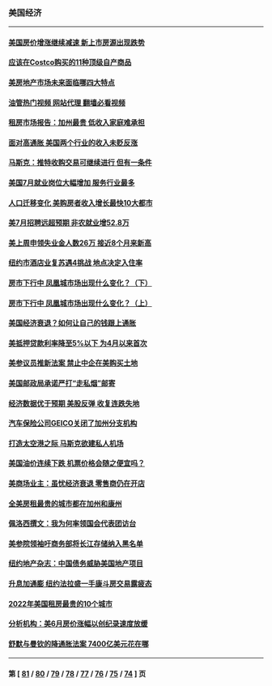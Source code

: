 ### 美国经济
---
#### [美国房价增涨继续减速 新上市房源出现跌势](../../pages/ncid1078158/n13797609.md?08080445) 
#### [应该在Costco购买的11种顶级自产商品](../../pages/ncid1078158/n13796810.md?08080445) 
#### [美房地产市场未来面临哪四大特点](../../pages/ncid1078158/n13794380.md?08080445) 
#### [油管热门视频 网站代理 翻墙必看视频](http://209.222.30.114:81/youtube.html?08080445)
#### [租房市场报告：加州最贵 低收入家庭难承担](../../pages/ncid1078158/n13797333.md?08080445) 
#### [面对高通胀 美国两个行业的收入未贬反涨](../../pages/ncid1078158/n13797227.md?08080445) 
#### [马斯克：推特收购交易可继续进行 但有一条件](../../pages/ncid1078158/n13797120.md?08080445) 
#### [美国7月就业岗位大幅增加 服务行业最多](../../pages/ncid1078158/n13796775.md?08080445) 
#### [人口迁移变化 美购房者收入增长最快10大都市](../../pages/ncid1078158/n13796768.md?08080445) 
#### [美7月招聘远超预期 非农就业增52.8万](../../pages/ncid1078158/n13796471.md?08080445) 
#### [美上周申领失业金人数26万 接近8个月来新高](../../pages/ncid1078158/n13795712.md?08080445) 
#### [纽约市酒店业复苏遇4挑战 地点决定入住率](../../pages/ncid1078158/n13796063.md?08080445) 
#### [房市下行中 凤凰城市场出现什么变化？（下）](../../pages/ncid1078158/n13796118.md?08080445) 
#### [房市下行中 凤凰城市场出现什么变化？（上）](../../pages/ncid1078158/n13796041.md?08080445) 
#### [美国经济衰退？如何让自己的钱跟上通胀](../../pages/ncid1078158/n13795899.md?08080445) 
#### [美抵押贷款利率降至5%以下 为4月以来首次](../../pages/ncid1078158/n13795781.md?08080445) 
#### [美参议员推新法案 禁止中企在美购买土地](../../pages/ncid1078158/n13795626.md?08080445) 
#### [美国邮政局承诺严打“走私烟”邮寄](../../pages/ncid1078158/n13795179.md?08080445) 
#### [经济数据优于预期 美股反弹 收复连跌失地](../../pages/ncid1078158/n13795007.md?08080445) 
#### [汽车保险公司GEICO关闭了加州分支机构](../../pages/ncid1078158/n13795050.md?08080445) 
#### [打造太空港之际 马斯克欲建私人机场](../../pages/ncid1078158/n13794890.md?08080445) 
#### [美国油价连续下跌 机票价格会随之便宜吗？](../../pages/ncid1078158/n13794895.md?08080445) 
#### [美商场业主：虽忧经济衰退 零售商仍在开店](../../pages/ncid1078158/n13794313.md?08080445) 
#### [全美房租最贵的城市都在加州和康州](../../pages/ncid1078158/n13794200.md?08080445) 
#### [佩洛西撰文：我为何率领国会代表团访台](../../pages/ncid1078158/n13794094.md?08080445) 
#### [美参院领袖吁商务部将长江存储纳入黑名单](../../pages/ncid1078158/n13793994.md?08080445) 
#### [纽约地产杂志：中国债务威胁美国地产项目](../../pages/ncid1078158/n13793660.md?08080445) 
#### [升息加通膨 纽约法拉盛一手康斗房交易露疲态](../../pages/ncid1078158/n13793663.md?08080445) 
#### [2022年美国租房最贵的10个城市](../../pages/ncid1078158/n13793563.md?08080445) 
#### [分析机构：美6月房价涨幅以创纪录速度放缓](../../pages/ncid1078158/n13793431.md?08080445) 
#### [舒默与曼钦的降通胀法案 7400亿美元花在哪](../../pages/ncid1078158/n13793348.md?08080445) 

---
#### 第 [ [81](./81.md?08080445) / [80](./80.md?08080445) / [79](./79.md?08080445) / [78](./78.md?08080445) / [77](./77.md?08080445) / [76](./76.md?08080445) / [75](./75.md?08080445) / [74](./74.md?08080445) ] 页
